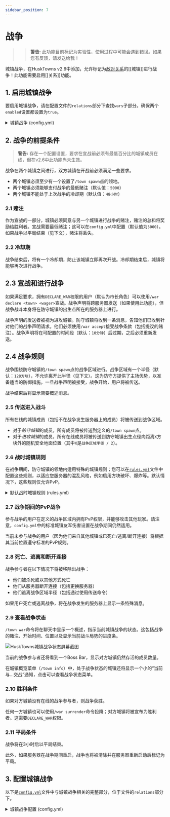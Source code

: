 ```yaml
---
sidebar_position: 7
---
```


# 战争

> > **警告:** 此功能目前标记为实验性，使用过程中可能会遇到错误。如果您有反馈，请发送给我！

城镇战争，在HuskTowns v2.6中添加，允许标记为[敌对关系](Relations.md)的[[城镇]]进行战争！此功能需要启用[[关系]]功能。

## 1. 启用城镇战争
要启用城镇战争，请在配置文件的`relations`部分下查找`wars`子部分。确保两个`enabled`设置都设置为`true`。

<details>
<summary>城镇战争 (config.yml)</summary>

```yaml
relations:
    # 启用城镇关系（联盟和敌对）。文档: https://william278.net/docs/husktowns/town-relations/
    enabled: true
    wars:
      # 允许敌对城镇同意进行战争。需要启用城镇关系。战争由成员之间的战斗组成，战斗将在防守城镇的出生点进行。文档: https://william278.net/docs/husktowns/town-wars/
      enabled: true
```
</details>

## 2. 战争的前提条件
> **警告:** 存在一个配置设置，要求在宣战前必须有最低百分比的城镇成员在线，但在v2.6中此功能尚未生效。

战争在两个城镇之间进行，双方城镇在开战前必须满足一些要求。

* 两个城镇必须至少有一个设置了`/town spawn`点的领地。
* 两个城镇必须能够支付战争的最低赌注（默认值：`5000`）
* 两个城镇不能处于上次战争的冷却期（默认值：`48小时`）

### 2.1 赌注
作为宣战的一部分，城镇必须同意与另一个城镇进行战争的赌注，赌注的总和将奖励给胜利者。宣战需要最低赌注；这可以在`config.yml`中配置（默认值为`5000`）。如果战争以平局结束（见下文），赌注将丢失。

### 2.2 冷却期
战争结束后，将有一个冷却期，防止该城镇立即再次开战。冷却期结束后，城镇将能够再次进行战争。

## 2.3 宣战和进行战争
如果满足要求，拥有`DECLARE_WAR`权限的用户（默认为市长角色）可以使用`/war declare <town> <wager>`宣战。战争声明将跨服务器发送（如果使用此功能），但战争战斗本身将在防守城镇的出生点所在的服务器上进行。

战争声明的发送者被视为进攻城镇。防守城镇将收到一条消息，告知他们已收到针对他们的战争声明请求。他们必须使用`/war accept`接受战争条款（包括提议的赌注）。战争声明将在可配置的时间段（默认：`10分钟`）后过期，之后必须重新发送。

## 2.4 战争规则
战争围绕防守城镇的`/town spawn`点的战争区域进行。战争区域有一个半径（默认：`128方块`），不允许离开此半径（见下文）。这为防守方提供了主场优势，以准备适当的防御措施。一旦战争声明被接受，战争开始，用户将被传送。

战争结束后将显示简要概述消息。

### 2.5 传送进入战斗
所有在线的城镇成员（包括不在战争发生服务器上的成员）将被传送到战争区域。

* 对于*防守城镇*的成员，所有成员将被传送到定义的`/town spawn`点。
* 对于*进攻城镇*的成员，所有在线成员将被传送到防守城镇出生点径向距离`X`方块外的随机安全地面位置（其中`X`是`战争区域半径 / 2`）。

### 2.6 战时城镇规则
在战争期间，防守城镇的领地内适用特殊的城镇规则；您可以在[`rules.yml`](config-files)文件中配置这些规则，以适应您服务器的混乱风格，例如启用方块破坏、爆炸等。默认情况下，这些规则仅允许PvP。

<details>
<summary>默认战时城镇规则 (rules.yml)</summary>

```yaml
# 城镇战争期间的默认规则（仅在城镇战争期间使用）
wartime_rules:
  public_interact_access: true
  public_build_access: true
  monster_spawning: true
  pvp: true
  explosion_damage: true
  public_farm_access: true
  mob_griefing: true
  fire_damage: true
  public_container_access: true
```
</details>

### 2.7 战争期间的PvP战争
参与战争的用户在定义的战争区域内拥有PvP权限，并能够攻击其他玩家。请注意，`config.yml`中的标准城镇友军伤害设置在战争期间仍然适用。

当前未参与战争的用户（因为他们来自其他城镇或已死亡/逃离/断开连接）将根据其当前位置遵守标准的PvP规则。

### 2.8 死亡、逃离和断开连接
战争参与者在以下情况下将被移除出战争：

* 他们被杀死或以其他方式死亡
* 他们从服务器断开连接（包括更换服务器）
* 他们逃离战争区域半径（包括通过使用传送命令）

如果用户死亡或逃离战争，将在战争发生的服务器上显示一条特殊消息。

### 2.9 查看战争状态
`/town war`命令将在聊天中显示一个概述，指示当前城镇战争的状态。这包括战争的赌注、开始时间、位置以及显示当前战斗局势的进度条。

![HuskTowns城镇战争状态屏幕截图](https://github.com/WiIIiam278/HuskTowns/assets/31187453/86a84fcd-6b19-45bc-bd6f-96fc66ed16bb)

当前的战争参与者还将看到一个Boss Bar，显示对方城镇仍然存活的成员数量。

在城镇概览菜单（`/town info`）中，处于战争状态的城镇还将显示一个小的“当前与...交战”通知，点击可以查看战争状态菜单。

### 2.10 胜利条件
如果对方城镇没有在线的战争参与者，则战争获胜。

任何一方城镇也可以使用`/war surrender`命令投降；对方城镇将被宣布为胜利者。这需要`DECLARE_WAR`权限。

### 2.11 平局条件
战争将在3小时后以平局结束。

此外，如果服务器在战争期间重启，战争也将被清除并在服务器重新启动后标记为平局。

## 3. 配置城镇战争
以下是[`config.yml`](config-files)文件中与城镇战争相关的完整部分，位于文件的`relations`部分下。

<details>
<summary>城镇战争配置 (config.yml)</summary>

```yaml
wars:
    # 允许敌对城镇同意进行战争。需要启用城镇关系。战争由成员之间的战斗组成，战斗将在防守城镇的出生点进行。文档: https://william278.net/docs/husktowns/town-wars/
    enabled: false
    # 城镇在完成一次战争后，可以再次参与战争前的小时数
    cooldown: 48
    # 战争声明在过期前的持续时间
    declaration_expiry: 10
    # 战争的最低赌注。这是每个城镇参与战争必须支付的金额。战争的胜利者将获得双方的赌注。
    minimum_wager: 5000.0
    # 战争期间显示的Boss Bar的颜色
    boss_bar_color: RED
    # 城镇参与战争所需的最低在线成员百分比。
    required_online_membership: 50.0
    # 防守城镇出生点周围的战斗区域半径，以方块为单位。（最小：16）
    war_zone_radius: 128
```
</details>